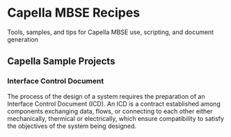 # Capella MBSE Recipes
Tools, samples, and tips for Capella MBSE use, scripting, and document generation

## Capella Sample Projects

### Interface Control Document
The process of the design of a system requires the preparation of an Interface Control
Document (ICD). An ICD is a contract established among components exchanging data, flows, or connecting to each other either mechanically, thermical or electrically, which ensure 
compatibility to satisfy the objectives of the system being designed.


